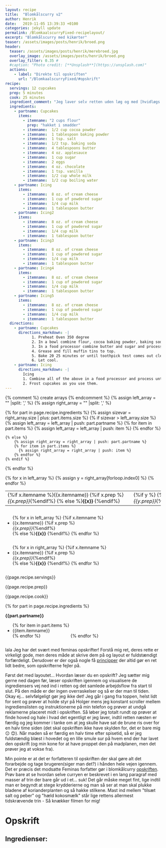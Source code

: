 ```yaml
---
layout: recipe
title:  "Blomkålscurry v2"
author: Henrik
date:   2019-11-05 13:39:33 +0100
categories: jekyll update
permalink: /BlomkaalscurryFixed-recipelayout/
excerpt: "Blomkålscurry med kikærter"
teaser: /assets/images/posts/henrik/broed.png
header:
  teaser: /assets/images/posts/henrik/merebroed.jpg
  overlay_image: /assets/images/posts/henrik/broed.png
  overlay_filter: 0.35 # 
  #caption: "Photo credit: [**Unsplash**](https://unsplash.com)"
  actions:
    - label: "Direkte til opskriften"
      url: "/BlomkaalscurryFixed/#opskrift"
recipe:
  servings: 12 cupcakes
  prep: 5 minutes
  cook: 25 minutes
  ingredient_comment: "Jeg laver selv retten uden løg og med [hvidløgs olie][/garlicoil/] for at gøre den lavere på FODMAPs. Den er dog ikke rigtig Low FODMAP da der er både er kikærter og blomkål i."
  ingredients:
    - partname: Cupcakes
      items:  
        - itemname: "2 cups flour"
          prep: "hakket i smadder"
        - itemname:  1/2 cup cocoa powder
        - itemname:  1 tablespoon baking powder
        - itemname:  1 tsp. salt
        - itemname:  1/2 tsp. baking soda
        - itemname:  4 tablespoons butter
        - itemname:  4 oz. applesauce
        - itemname:  1 cup sugar
        - itemname:  2 eggs
        - itemname:  4 oz. chocolate
        - itemname:  1 tsp. vanilla
        - itemname:  1/2 cup whole milk
        - itemname:  1/2 cup boiling water
    - partname: Icing
      items:
        - itemname:  8 oz. of cream cheese
        - itemname:  1 cup of powdered sugar
        - itemname:  1/4 cup milk
        - itemname:  1 tablespoon butter
    - partname: Icing2
      items:
        - itemname:  8 oz. of cream cheese
        - itemname:  1 cup of powdered sugar
        - itemname:  1/4 cup milk
        - itemname:  1 tablespoon butter
    - partname: Icing3
      items:
        - itemname:  8 oz. of cream cheese
        - itemname:  1 cup of powdered sugar
        - itemname:  1/4 cup milk
        - itemname:  1 tablespoon butter
    - partname: Icing4
      items:
        - itemname:  8 oz. of cream cheese
        - itemname:  1 cup of powdered sugar
        - itemname:  1/4 cup milk
        - itemname:  1 tablespoon butter
    - partname: Icing5
      items:
        - itemname:  8 oz. of cream cheese
        - itemname:  1 cup of powdered sugar
        - itemname:  1/4 cup milk
        - itemname:  1 tablespoon butter
  directions:
    - partname: Cupcakes
      directions_markdown: -|
            1. Preheat Oven 350 degree
            2. In a bowl combine flour, cocoa baking powder, baking soda and salt.
            3. In a food processor combine butter and sugar and process until smooth. Add the eggs, 4 oz. of chocolate pieces and vanilla. Add half of the flour mixture and ½ of the milk. Process and add the other half of the flour and the remainder of the milk. Slowly, add the hot water.
            4. Grease and fill muffin tins to top.
            5. Bake 20 25 minutes or until toothpick test comes out clean.
            6. Let cool.
    - partname: Icing
      directions_markdown: -|
        Icing
        1. Combine all of the above in a food processor and process until smooth. Refrigerate.
        2. Frost cupcakes as you use them.
---
```

{% comment %} create arrays {% endcomment %}
{% assign left_array = "" |split: ',' %}
{% assign right_array = "" |split: ',' %}

{% for part in page.recipe.ingredients %}
    {% assign sizevar = right_array.size | plus: part.items.size  %}
    {% if sizevar > left_array.size  %}
      {% assign left_array = left_array | push: part.partname %}
      {% for item in part.items %}
        {% assign left_array = left_array | push: item %}
      {% endfor %}
     
    {% else %}
        {% assign right_array = right_array | push: part.partname %}
        {% for item in part.items %}
          {% assign right_array = right_array | push: item %}
        {% endfor %}
    {% endif %}
{% endfor %}
<table>
{% for x in left_array %}
<tr>
{% assign y = right_array[forloop.index0] %}
<td style="white-space: nowrap;">{%if x.itemname %}{{x.itemname}}
{%if x.prep %}<br><i>{{x.prep}}</i>{%endif%}
{% else %}<b>{{x}}</b>
{%endif%}</td>
<td width="15%">

</td>
<td style="white-space: nowrap;">
{%if y %}
{%if y.itemname %}{{y.itemname}}
{%if y.prep %}<br><i>{{y.prep}}</i>{%endif%}
{% else %}<b>{{y}}</b>
{%endif%}
{%endif%}
</td>
</tr>
{% endfor %}
</table>
<div style="display: inline-block;">
<div width="49%" style="display: inline-block;">
<ul>
{% for x in left_array %}
{%if x.itemname %}<li>{{x.itemname}}
{%if x.prep %}<br><i>{{x.prep}}</i>{%endif%}</li>
{% else %}<b>{{x}}</b>
{%endif%}
{% endfor %}
</ul>
</div>
<div width="49%" style="display: inline-block;">
<ul>
{% for x in right_array %}
{%if x.itemname %}<li>{{x.itemname}}
{%if x.prep %}<br><i>{{x.prep}}</i>{%endif%}</li>
{% else %}<b>{{x}}</b>
{%endif%}
{% endfor %}
</ul>
</div>
</div>





{{page.recipe.servings}}

{{page.recipe.prep}}

{{page.recipe.cook}}


{% for part in page.recipe.ingredients %}
<div width="49%" style="display: inline-block">
<b>{{part.partname}}</b>
<ul>
{% for item in part.items %}
<li> {{item.itemname}}</li>
{% endfor %}
</ul>
</div>
{% endfor %}




lala
Jeg har det svært med feminas opskrifter! Forstå mig ret, deres rette er virkeligt gode, men deres måde at skrive dem på og layout er fuldstændigt forfærdeligt. Derudover er der også nogle få [principper][principper] der altid gør en ret lidt bedre, som opskrifterne fejler på.

Først det med layoutet... 
Hvordan læser du en opskrift? Jeg sætter mig gerne ned dagen før, læser opskriften igennem og visualisere de ingrediensers vej ned ind i retten og det samlede arbejdsflow fra start til slut. På den måde er der ingen overraskelser og så er der man til tiden. Okay ej... selvfølgeligt gør jeg ikke det! Jeg går i gang fra toppen, helst lidt for sent og prøver at holde styr på Holger mens jeg konstant scroller mellem ingredienslisten og instruktionerne på min telefon og prøver at undgå reklamerne placeret midt i opskriften. Så løber jeg totalt rundt op prøver at finde hoved og hale i hvad det egentligt er jeg laver, indtil retten næsten er færdig og jeg kommer i tanke om at jeg skulle have sat de brune ris over for en halv time siden (det skal opskriften ikke have skylden for, det er bare mig :neutral_face: :blush:). Når maden så er færdig en halv time efter spisetid, så er jeg fuldstændig blæst i hovedet og en lille smule sur på hvem end der har lavet den opskrift (og min kone for at have proppet den på madplanen, men det prøver jeg at vokse fra).

Min pointe er at det er forfatteren til opskriften der skal gøre alt det forarbejde og tage brugeren(siger man det?) i hånden hele vejen igennem. Det er præcis det modsatte Feminas forfatter gør i blomkålcurry [opskriften][opskrift]. Prøv bare at se hvordan selve curryen er beskrevet i en lang paragraf med masser af trin der bare går ud i et... suk! 
Det går måske meget fint, lige indtil man er begyndt at stege krydderierne og man så ser at man skal plukke bladene af korianderplanten og så hakke stilkene. Mast ind mellem "tilsæt salt og peber" og "hæld kokosmælk" står lige rettens allermest tidskrævende trin - Så knækker filmen for mig! 

# Opskrift

## Ingredienser: 






[Cleaned]: /BlomkaalscurryFixed-blog/
[opskrift]: https://www.femina.dk/mad/hovedretter/blomkaalskarry-med-sproede-kikaerter
[principper]:   /principper/
[garlicoil]: /low-foodmap-hvidloegsolie/